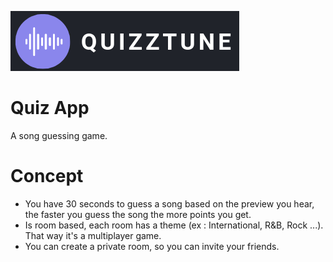 ![alt text](/src/assets/logoRee.png "Logo")

# Quiz App

A song guessing game. 

# Concept

* You have 30 seconds to guess a song based on the preview you hear, the faster you guess the song the more points you get. 
* Is room based, each room has a theme (ex : International, R&B, Rock ...). That way it's a multiplayer game.
* You can create a private room, so you can invite your friends.